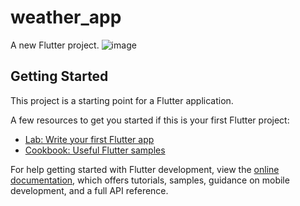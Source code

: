 # weather_app

A new Flutter project.
![image](https://github.com/Andrzejklim/Weather_App/assets/100627273/bdf30b63-fca8-4d5b-8424-32bdd85e4660)


## Getting Started

This project is a starting point for a Flutter application.

A few resources to get you started if this is your first Flutter project:

- [Lab: Write your first Flutter app](https://docs.flutter.dev/get-started/codelab)
- [Cookbook: Useful Flutter samples](https://docs.flutter.dev/cookbook)

For help getting started with Flutter development, view the
[online documentation](https://docs.flutter.dev/), which offers tutorials,
samples, guidance on mobile development, and a full API reference.
